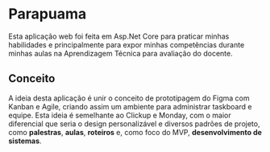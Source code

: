 # Parapuama
 
Esta aplicação web foi feita em Asp.Net Core para praticar minhas habilidades e principalmente para expor minhas competências durante minhas aulas na Aprendizagem Técnica para avaliação do docente.

## Conceito

A ideia desta aplicação é unir o conceito de prototipagem do Figma com Kanban e Agile, criando assim um ambiente para administrar taskboard e equipe. Esta ideia é semelhante ao Clickup e Monday, com o maior diferencial que seria o design personalizável e diversos padrões de projeto, como **palestras**, **aulas**, **roteiros** e, como foco do MVP, **desenvolvimento de sistemas**.
